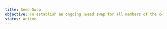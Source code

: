 ```yaml
---
title: Seed Swap
objective: To establish an ongoing sweed swap for all members of the community.
status: Active
---
```

